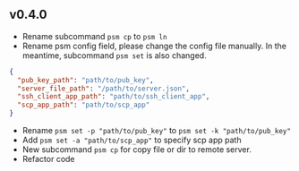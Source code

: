 ## v0.4.0
* Rename subcommand ```psm cp``` to ```psm ln```
* Rename psm config field, please change the config file manually. In the meantime, subcommand ```psm set``` is also changed.  
```json
{
  "pub_key_path": "path/to/pub_key",
  "server_file_path": "/path/to/server.json",
  "ssh_client_app_path": "path/to/ssh_client_app",
  "scp_app_path": "path/to/scp_app"
}
```
* Rename ```psm set -p "path/to/pub_key"``` to ```psm set -k "path/to/pub_key"```
* Add ```psm set -a "path/to/scp_app"``` to specify scp app path
* New subcommand ```psm cp``` for copy file or dir to remote server.
* Refactor code
